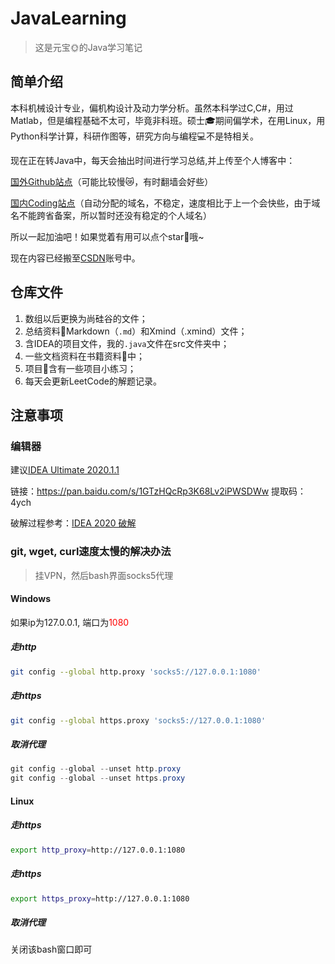 # JavaLearning

> 这是元宝:sun_with_face:的Java学习笔记

## 简单介绍

本科机械设计专业，偏机构设计及动力学分析。虽然本科学过C,C#，用过Matlab，但是编程基础不太可，毕竟非科班。硕士:mortar_board:期间偏学术，在用Linux，用Python科学计算，科研作图等，研究方向与编程:computer:不是特相关。

现在正在转Java中，每天会抽出时间进行学习总结,并上传至个人博客中：

[国外Github站点](https://yuanbaoqiang.github.io/)（可能比较慢:crying_cat_face:，有时翻墙会好些）

[国内Coding站点](http://48lxh0.coding-pages.com/)（自动分配的域名，不稳定，速度相比于上一个会快些，由于域名不能跨省备案，所以暂时还没有稳定的个人域名）

所以一起加油吧！如果觉着有用可以点个star:star2:哦~

现在内容已经搬至[CSDN](https://blog.csdn.net/qyb19970829)账号中。

## 仓库文件

1. 数组以后更换为尚硅谷的文件；
2. 总结资料:file_folder:Markdown（`.md`）和Xmind（.xmind）文件；
3. 含IDEA的项目文件，我的`.java`文件在src文件夹中；
4. 一些文档资料在书籍资料:file_folder:中；
5. 项目:file_folder:含有一些项目小练习；
6. 每天会更新LeetCode的解题记录。

## 注意事项

### 编辑器

建议[IDEA Ultimate 2020.1.1]()

链接：https://pan.baidu.com/s/1GTzHQcRp3K68Lv2iPWSDWw 
提取码：4ych

破解过程参考：[IDEA 2020 破解](https://www.cnblogs.com/bokeLucky/p/12832046.html)

### git, wget, curl速度太慢的解决办法

> 挂VPN，然后bash界面socks5代理

#### Windows

如果ip为127.0.0.1, 端口为<font color=red>1080</font>

##### 走http

```bash
git config --global http.proxy 'socks5://127.0.0.1:1080'
```

##### 走https

```bash
git config --global https.proxy 'socks5://127.0.0.1:1080'
```

##### 取消代理

```java
git config --global --unset http.proxy
git config --global --unset https.proxy
```

#### Linux

##### 走https

```bash
export http_proxy=http://127.0.0.1:1080
```

##### 走https

```bash
export https_proxy=http://127.0.0.1:1080
```

##### 取消代理

关闭该bash窗口即可